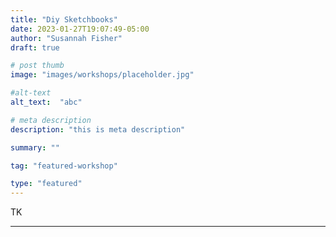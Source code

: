 ```yaml
---
title: "Diy Sketchbooks"
date: 2023-01-27T19:07:49-05:00
author: "Susannah Fisher"
draft: true

# post thumb
image: "images/workshops/placeholder.jpg"

#alt-text
alt_text:  "abc"

# meta description
description: "this is meta description"

summary: ""

tag: "featured-workshop"

type: "featured"
---
```


TK

---
